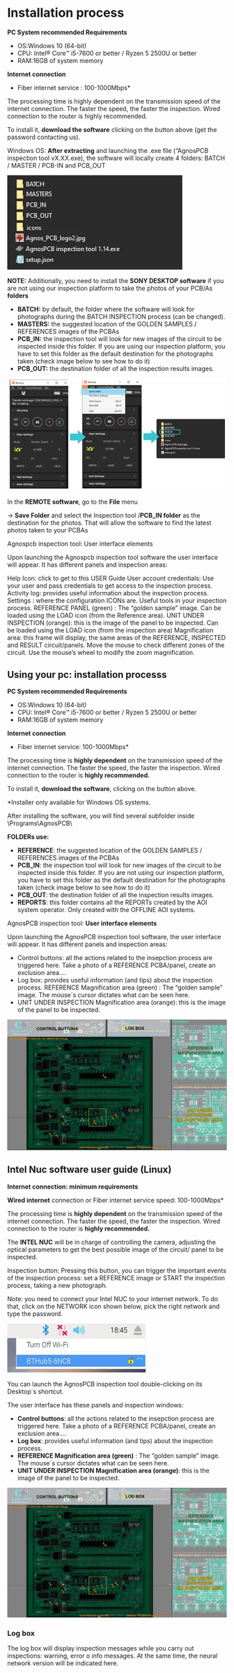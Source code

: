 # Installation process

**PC System recommended Requirements​**

- OS:Windows 10 (64-bit)
- CPU: Intel® Core™ i5-7600 or better / Ryzen 5 2500U or better
- RAM:16GB of system memory

**Internet connection**
- Fiber internet service : 100-1000Mbps*

The processing time is highly dependent on the transmission speed of the internet connection. The faster the speed, the faster the inspection. Wired connection to the router is highly recommended.

To install it, **download the software** clicking on the button above (get the password contacting us).

Windows OS: **After extracting** and launching the .exe file (“AgnosPCB inspection tool vX.XX.exe), the software will locally create 4 folders: BATCH / MASTER / PCB-IN and PCB_OUT

![alt text](assets/software.PNG)

**NOTE:** Additionally, you need to install the **SONY DESKTOP software** if you are not using our inspection platform to take the photos of your PCB/As **folders**

- **BATCH:** by default, the folder where the software will look for photographs during the BATCH INSPECTION process (can be changed).
- **MASTERS:** the suggested location of the GOLDEN SAMPLES / REFERENCES images of the PCBAs
- **PCB_IN:** the inspection tool will look for new images of the circuit to be inspected inside this folder. If you are using our inspection platform, you have to set this folder as the default destination for the photographs taken (check image below to see how to do it)
- **PCB_OUT:** the destination folder of all the inspection results images.

![alt text](assets/software-2.PNG)

In the **REMOTE software**, go to the **File** menu

-> **Save Folder** and select the Inspection tool /**PCB_IN folder** as the destination for the photos. That will allow the software to find the latest photos taken to your PCBAs

Agnospcb inspection tool: User interface elements

Upon launching the Agnospcb inspection tool software the user interface will appear. It has different panels and inspection areas:

​Help Icon: click to get to this USER Guide
User account credentials: Use your user and pass credentials to get access to the inspection process.
Activity log: provides useful information about the inspection process.
Settings : where the configuration ICONs are. Useful tools in your inspection process.
REFERENCE PANEL (green) : The “golden sample” image. Can be loaded using the LOAD icon (from the Reference area).
UNIT UNDER INSPECTION (orange): this is the image of the panel to be inspected. Can be loaded using the LOAD icon (from the inspection area)
Magnification area: this frame will display, the same areas of the REFERENCE, INSPECTED and RESULT circuit/panels. Move the mouse to check different zones of the circuit. Use the mouse’s wheel to modify the zoom magnification.

## Using your pc: installation processs

**PC System recommended Requirements**

- OS:Windows 10 (64-bit)
- CPU: Intel® Core™ i5-7600 or better / Ryzen 5 2500U or better
- RAM:16GB of system memory

**Internet connection**

- Fiber internet service: 100-1000Mbps*

The processing time is **highly dependent** on the transmission speed of the internet connection. The faster the speed, the faster the inspection. Wired connection to the router is **highly recommended.**

To install it, **download the software**, clicking on the button above.

*Installer only available for Windows OS systems.

After installing the software, you will find several subfolder inside \Programs\AgnosPCB\


**FOLDERs use:**

- **REFERENCE**: the suggested location of the GOLDEN SAMPLES / REFERENCES images of the PCBAs
- **PCB_IN**: the inspection tool will look for new images of the circuit to be inspected inside this folder. If you are not using our inspection platform, you have to set this folder as the default destination for the photographs taken (check image below to see how to do it)
- **PCB_OUT**: the destination folder of all the inspection results images.
- **REPORTS**: this folder contains all the REPORTs created by the AOI system operator. Only created with the OFFLINE AOI systems.

AgnosPCB inspection tool: **User interface elements**

Upon launching the AgnosPCB inspection tool software, the user interface will appear. It has different panels and inspection areas:

- Control buttons: all the actions related to the insepction process are triggered here. Take a photo of a REFERENCE PCBA/panel, create an exclusion area….
- Log box: provides useful information (and tips) about the inspection process.
REFERENCE Magnification area (green) : The “golden sample” image. The mouse´s cursor dictates what can be seen here.
- UNIT UNDER INSPECTION Magnification area (orange): this is the image of the panel to be inspected. 

![alt text](assets/pc-instalation-process.PNG)

## Intel Nuc software user guide (Linux)

**Internet connection: minimum requirements**

**Wired internet** connection or Fiber internet service speed: 100-1000Mbps*

The processing time is **highly dependent** on the transmission speed of the internet connection. The faster the speed, the faster the inspection. Wired connection to the router is **highly recommended.**

The **INTEL NUC** will be in charge of controlling the camera, adjusting the optical parameters to get the best possible image of the circuit/ panel to be inspected.

Inspection button: Pressing this button, you can trigger the important events of the inspection process: set a REFERENCE image or START the inspection process, taking a new photograph.

<Note> Note: you need to connect your Intel NUC to your internet network. To do that, click on the NETWORK icon shown below, pick the right network and type the password. </Note>

![alt text](assets/TURN-OFF-WIFI.PNG)

You can launch the AgnosPCB inspection tool double-clicking on its Desktop´s shortcut.

The user interface has these panels and inspection windows:

- **Control buttons**: all the actions related to the insepction process are triggered here. Take a photo of a REFERENCE PCBA/panel, create an exclusion area….
- **Log box**: provides useful information (and tips) about the inspection process.
- **REFERENCE Magnification area (green)** : The “golden sample” image. The mouse´s cursor dictates what can be seen here.
- **UNIT UNDER INSPECTION Magnification area (orange)**: this is the image of the panel to be inspected. 

![alt text](<assets/nuc installation.PNG>)

### Log box 

The log box will display inspection messages while you carry out inspections: warning, error o info messages. At the same time, the neural network version will be indicated here.

